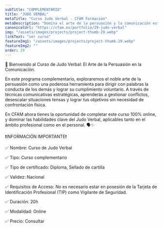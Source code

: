 ```yaml
---
subTitle: "COMPLEMENTARIO" 
title: "JUDO VERBAL"
metaTitle: "Curso Judo Verbal - CFAM Formación"
metaDescription: "Domina el arte de la persuasión y la comunicación estratégica con el curso de Judo Verbal de CFAM Formación. Técnicas para gestionar conflictos."
canonicalUrl: "https://cfam.es/portfolio/29-judo-verbal"
img: "/assets/images/projects/project-thumb-29.webp"
linkText: "ver curso"
featureImg1: "/assets/images/projects/project-thumb-29.webp"
featureImg2: ""
order: 29
---
```

🧠 Bienvenido al Curso de Judo Verbal: El Arte de la Persuasión en la Comunicación.

En este programa complementario, exploraremos el noble arte de la persuasión como una poderosa herramienta para dirigir con palabras la conducta de los demás y lograr su cumplimiento voluntario. A través de técnicas comunicativas estratégicas, aprenderás a gestionar conflictos, desescalar situaciones tensas y lograr tus objetivos sin necesidad de confrontación física.

En CFAM ahora tienes la oportunidad de completar este curso 100% online, y dominar las habilidades clave del Judo Verbal, aplicables tanto en el ámbito profesional como en el personal. 🗣️✨

❗️INFORMACIÓN IMPORTANTE❗️

✅ Nombre: Curso de Judo Verbal

✅ Tipo: Curso complementario

✅ Tipo de certificado: Diploma, Sellado de cartilla

✅ Validez: Nacional

✅ Requisitos de Acceso: No es necesario estar en posesión de la Tarjeta de Identificación Profesional (TIP) como Vigilante de Seguridad.

✅ Duración: 20h

✅ Modalidad: Online

✅ Precio: Consultar